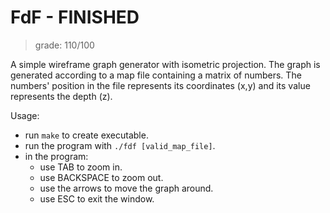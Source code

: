 # FdF - FINISHED

> grade: 110/100

A simple wireframe graph generator with isometric projection.
The graph is generated according to a map file containing a matrix of numbers.
The numbers' position in the file represents its coordinates (x,y) and its value
represents the depth (z).

Usage:
- run ```make``` to create executable.
- run the program with ```./fdf [valid_map_file]```.
- in the program:
    - use TAB to zoom in.
    - use BACKSPACE to zoom out.
    - use the arrows to move the graph around.
    - use ESC to exit the window.
